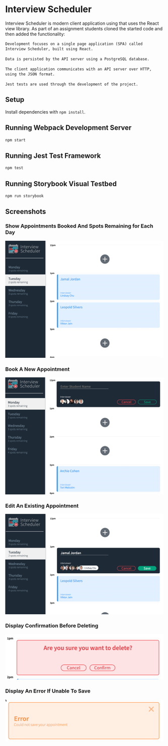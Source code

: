 # Interview Scheduler
Interview Scheduler is modern client application using that uses the React view library. As part of an assignment students cloned the started code and then added the functionality: 

    Development focuses on a single page application (SPA) called Interview Scheduler, built using React.

    Data is persisted by the API server using a PostgreSQL database.

    The client application communicates with an API server over HTTP, using the JSON format.

    Jest tests are used through the development of the project.

## Setup

Install dependencies with `npm install`.

## Running Webpack Development Server

```sh
npm start
```

## Running Jest Test Framework

```sh
npm test
```

## Running Storybook Visual Testbed

```sh
npm run storybook
```


## Screenshots

### Show Appointments Booked And Spots Remaining for Each Day
!["Appointments booked and spots remaining for each Day"](https://raw.githubusercontent.com/SaraIrving/Scheduler/master/docs/showAppointmentsAndSpotsAvailable.png)

### Book A New Appointment
!["Book a New Appointment"](https://raw.githubusercontent.com/SaraIrving/Scheduler/master/docs/BookNewAppointment.png)

### Edit An Existing Appointment
!["Edit an Existing Appointment"](https://raw.githubusercontent.com/SaraIrving/Scheduler/master/docs/EditExistingAppointments.png)

### Display Confirmation Before Deleting
!["Confirm Before Deleting"](https://raw.githubusercontent.com/SaraIrving/Scheduler/master/docs/ConfirmBeforeDelete.png)

### Display An Error If Unable To Save
!["Saving error message"](https://raw.githubusercontent.com/SaraIrving/Scheduler/master/docs/ErrorWhenSaving.png)